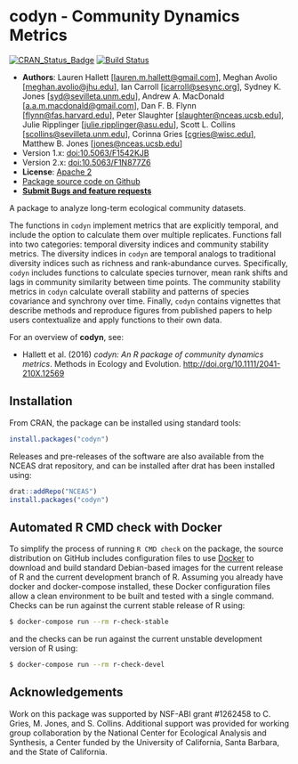 # codyn - Community Dynamics Metrics

[![CRAN_Status_Badge](https://www.r-pkg.org/badges/version/codyn)](http://cran.r-project.org/package=codyn)
[![Build Status](https://travis-ci.org/laurenmh/codyn.png?branch=master)](https://travis-ci.org/laurenmh/codyn)


- **Authors**: Lauren Hallett [lauren.m.hallett@gmail.com], Meghan Avolio [meghan.avolio@jhu.edu], Ian Carroll [icarroll@sesync.org], Sydney K. Jones [syd@sevilleta.unm.edu], Andrew A. MacDonald [a.a.m.macdonald@gmail.com],  Dan F. B. Flynn [flynn@fas.harvard.edu], Peter Slaughter [slaughter@nceas.ucsb.edu], Julie Ripplinger [julie.ripplinger@asu.edu], Scott L. Collins [scollins@sevilleta.unm.edu], Corinna Gries [cgries@wisc.edu], Matthew B. Jones [jones@nceas.ucsb.edu]
- Version 1.x: [doi:10.5063/F1542KJB](http://doi.org/10.5063/F1542KJB)
- Version 2.x: [doi:10.5063/F1N877Z6](http://doi.org/10.5063/F1N877Z6)
- **License**: [Apache 2](http://opensource.org/licenses/Apache-2.0)
- [Package source code on Github](https://github.com/laurenmh/codyn)
- [**Submit Bugs and feature requests**](https://github.com/laurenmh/codyn/issues)

A package to analyze long-term ecological community datasets.

The functions in `codyn` implement metrics that are explicitly temporal, and include the option to calculate them over multiple replicates. Functions fall into two categories: temporal diversity indices and community stability metrics. The diversity indices in `codyn` are temporal analogs to traditional diversity indices such as richness and rank-abundance curves. Specifically, `codyn` includes functions to calculate species turnover, mean rank shifts and lags in community similarity between time points. The community stability metrics in `codyn` calculate overall stability and patterns of species covariance and synchrony over time. Finally, `codyn` contains vignettes that describe methods and reproduce figures from published papers to help users contextualize and apply functions to their own data.

For an overview of __codyn__, see:
    
- Hallett et al. (2016) *codyn: An R package of community dynamics metrics*. Methods in Ecology and Evolution. http://doi.org/10.1111/2041-210X.12569

## Installation
From CRAN, the package can be installed using standard tools:
```R
install.packages("codyn")
```

Releases and pre-releases of the software are also available from the NCEAS drat repository, and
can be installed after drat has been installed using:
```R
drat::addRepo("NCEAS")
install.packages("codyn")
```

## Automated R CMD check with Docker

To simplify the process of running `R CMD check` on the package, the source distribution on GitHub includes configuration
files to use [Docker](https://www.docker.com/) to download and build standard Debian-based images for the current release of 
R and the current development branch of R. Assuming you already have docker and docker-compose installed, these Docker 
configuration files allow a clean environment to be built and tested with a single command.  Checks can be run against the 
current stable release of R using:

```bash
$ docker-compose run --rm r-check-stable
```

and the checks can be run against the current unstable development version of R using:

```bash
$ docker-compose run --rm r-check-devel
```

## Acknowledgements
Work on this package was supported by NSF-ABI grant #1262458 to C. Gries, M. Jones, and S. Collins. Additional support
was provided for working group collaboration by the National Center for Ecological Analysis and Synthesis, a Center funded by the University of California, Santa Barbara, and the State of California.

